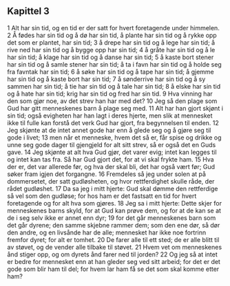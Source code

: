 ## Kapittel 3

1 Alt har sin tid, og en tid er der satt for hvert foretagende under himmelen.
2 Å fødes har sin tid og å dø har sin tid, å plante har sin tid og å rykke opp det som er plantet, har sin tid;
3 å drepe har sin tid og å lege har sin tid; å rive ned har sin tid og å bygge opp har sin tid;
4 å gråte har sin tid og å le har sin tid; å klage har sin tid og å danse har sin tid;
5 å kaste bort stener har sin tid og å samle stener har sin tid; å ta i favn har sin tid og å holde seg fra favntak har sin tid;
6 å søke har sin tid og å tape har sin tid; å gjemme har sin tid og å kaste bort har sin tid;
7 å sønderrive har sin tid og å sy sammen har sin tid; å tie har sin tid og å tale har sin tid;
8 å elske har sin tid og å hate har sin tid; krig har sin tid og fred har sin tid.
9 Hva vinning har den som gjør noe, av det strev han har med det?
10 Jeg så den plage som Gud har gitt menneskenes barn å plage seg med.
11 Alt har han gjort skjønt i sin tid; også evigheten har han lagt i deres hjerte, men slik at mennesket ikke til fulle kan forstå det verk Gud har gjort, fra begynnelsen til enden.
12 Jeg skjønte at de intet annet gode har enn å glede seg og å gjøre seg til gode i livet;
13 men når et menneske, hvem det så er, får spise og drikke og unne seg gode dager til gjengjeld for alt sitt strev, så er også det en Guds gave.
14 Jeg skjønte at alt hva Gud gjør, det varer evig; intet kan legges til og intet kan tas fra. Så har Gud gjort det, for at vi skal frykte ham.
15 Hva der er, det var allerede før, og hva der skal bli, det har også vært før; Gud søker fram igjen det forgangne.
16 Fremdeles så jeg under solen at på dommersetet, der satt gudløsheten, og hvor rettferdighet skulle råde, der rådet gudløshet.
17 Da sa jeg i mitt hjerte: Gud skal dømme den rettferdige så vel som den gudløse; for hos ham er det fastsatt en tid for hvert foretagende og for alt hva som gjøres.
18 Jeg sa i mitt hjerte: Dette skjer for menneskenes barns skyld, for at Gud kan prøve dem, og for at de kan se at de i seg selv ikke er annet enn dyr;
19 for det går menneskenes barn som det går dyrene; den samme skjebne rammer dem; som den ene dør, så dør den andre, og en livsånde har de alle; mennesket har ikke noe fortrinn fremfor dyret; for alt er tomhet.
20 De farer alle til ett sted; de er alle blitt til av støvet, og de vender alle tilbake til støvet.
21 Hvem vet om menneskenes ånd stiger opp, og om dyrets ånd farer ned til jorden?
22 Og jeg så at intet er bedre for mennesket enn at han gleder seg ved sitt arbeid; for det er det gode som blir ham til del; for hvem lar ham få se det som skal komme etter ham?
